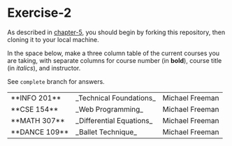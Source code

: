 # Exercise-2

As described in [chapter-5](https://info201-s17.github.io/book/introduction-to-git-and-github.html), you should begin by forking this repository, then cloning it to your local machine.

In the space below, make a three column table of the current courses you are taking, with separate columns for course number (in **bold**), course title (in _italics_), and instructor.

See `complete` branch for answers.

<table>
  <tr>
    <td>**INFO 201**</td>
    <td>_Technical Foundations_</td>
    <td>Michael Freeman</td>
  </tr>
  <tr>
    <td>**CSE 154**</td>
    <td>_Web Programming_</td>
    <td>Michael Freeman</td>
  </tr>
  <tr>
    <td>**MATH 307**</td>
    <td>_Differential Equations_</td>
    <td>Michael Freeman</td>
  </tr>
  <tr>
    <td>**DANCE 109**</td>
    <td>_Ballet Technique_</td>
    <td>Michael Freeman</td>
  </tr>
</table>
